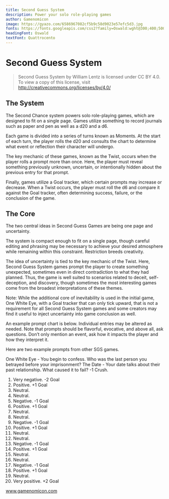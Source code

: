```yaml
---
title: Second Guess System
description: Power your solo role-playing games
author: Gamenomicon
image: https://gyazo.com/6586967082cf5b9c58d9023e57efc5d3.jpg
fonts: https://fonts.googleapis.com/css2?family=Oswald:wght@300;400;500;700&display=swap,https://fonts.googleapis.com/css2?family=Quattrocento:wght@400;700&display=swap
headingFont: Oswald
textFont: Quattrocento
---
```


# Second Guess System

> Second Guess System by William Lentz is licensed under CC BY 4.0. To view a copy of this license, visit http://creativecommons.org/licenses/by/4.0/

## The System

The Second Chance system powers solo role-playing games, which are designed to fit on a single page. Games utilize something to record journals such as paper and pen as well as a d20 and a d6.

Each game is divided into a series of turns known as Moments. At the start of each turn, the player rolls the d20 and consults the chart to determine what event or reflection their character will undergo.

The key mechanic of these games, known as the Twist, occurs when the player rolls a prompt more than once. Here, the player must reveal something previously unknown, uncertain, or intentionally hidden about the previous entry for that prompt.

Finally, games utilize a Goal tracker, which certain prompts may increase or decrease. When a Twist occurs, the player must roll the d6 and compare it against the Goal tracker, often determining success, failure, or the conclusion of the game.

## The Core

The two central ideas in Second Guess Games are being one page and uncertainty.

The system is compact enough to fit on a single page, though careful editing and phrasing may be necessary to achieve your desired atmosphere while remaining within this constraint. Restriction breeds creativity.

The idea of uncertainty is tied to the key mechanic of the Twist. Here, Second Guess System games prompt the player to create something unexpected, sometimes even in direct contradiction to what they had planned. Thus, the game is well suited to scenarios related to deceit, self-deception, and discovery, though sometimes the most interesting games come from the broadest interpretations of these themes.

Note: While the additional core of inevitability is used in the initial game, One White Eye, with a Goal tracker that can only tick upward, that is not a requirement for all Second Guess System games and some creators may find it useful to inject uncertainty into game conclusion as well.

An example prompt chart is below. Individual entries may be altered as needed. Note that prompts should be flavorful, evocative, and above all, ask questions. Don’t only mention an event, ask how it impacts the player and how they interpret it.

Here are two example prompts from other SGS games.

One White Eye - You begin to confess. Who was the last person you betrayed before your imprisonment?
The Date - Your date talks about their past relationship. What caused it to fail? -1 Crush.

1. Very negative. -2 Goal
2. Positive. +1 Goal
3. Neutral.
4. Neutral.
5. Negative. -1 Goal
6. Positive. +1 Goal
7. Neutral.
8. Neutral.
9. Negative. -1 Goal
10. Positive. +1 Goal
11. Neutral.
12. Neutral.
13. Negative. -1 Goal
14. Positive. +1 Goal
15. Neutral.
16. Neutral.
17. Negative. -1 Goal
18. Positive. +1 Goal
19. Neutral.
20. Very positive. +2 Goal

www.gamenomicon.com
